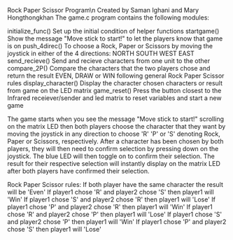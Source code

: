 Rock Paper Scissor Program\n
Created by Saman Ighani and Mary Hongthongkhan
The game.c program contains the following modules:

initialize_func() Set up the initial condition of helper functions
startgame()       Show the message "Move stick to start!" to let the players know that game is on
push_4direc()     To choose a Rock, Paper or Scissors by moving the joystick in either of the 4 directions: NORTH SOUTH WEST EAST
send_recieve()    Send and recieve characters from one unit to the other
compare_2P()      Compare the characters that the two players chose and return the result EVEN, DRAW or WIN following general Rock Paper Scissor rules
display_character() Display the character chosen characters or result from game on the LED matrix
game_reset()        Press the button closest to the Infrared receiever/sender and led matrix to reset variables and start a new game

The game starts when you see the message "Move stick to start!" scrolling on the matrix LED then both players choose the character that they want by moving the joystick in any direction to choose 'R' 'P' or 'S' denoting Rock, Paper or Scissors, respectively. After a character has been chosen by both players, they will then need to confirm selection by pressing down on the joystick. The blue LED will then toggle on to confirm their selection. The result for their respective selection will instantly display on the matrix LED after both players have confirmed their selection.

Rock Paper Scissor rules:
If both player have the same character the result will be 'Even'
If player1 chose 'R' and player2 chose 'S' then player1 will 'Win'
If player1 chose 'S' and player2 chose 'R' then player1 will 'Lose'
If player1 chose 'P' and player2 chose 'R' then player1 will 'Win'
If player1 chose 'R' and player2 chose 'P' then player1 will 'Lose'
If player1 chose 'S' and player2 chose 'P' then player1 will 'Win'
If player1 chose 'P' and player2 chose 'S' then player1 will 'Lose'

